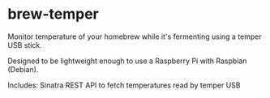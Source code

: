 brew-temper
===========

Monitor temperature of your homebrew while it's fermenting using a temper USB stick.

Designed to be lightweight enough to use a Raspberry Pi with Raspbian (Debian).

Includes:
Sinatra REST API to fetch temperatures read by temper USB
